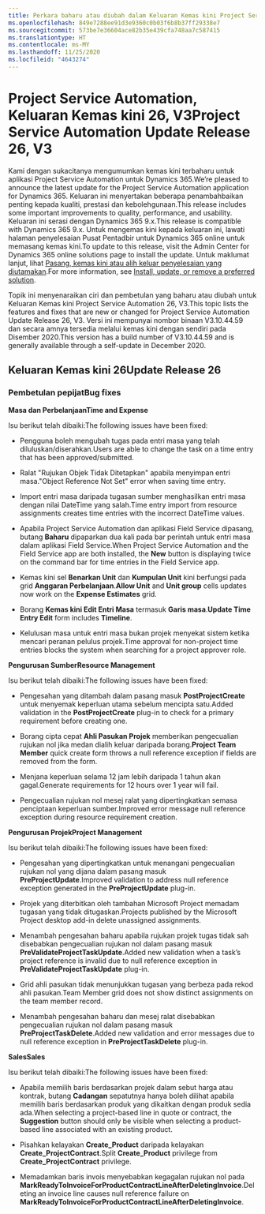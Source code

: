 ```yaml
---
title: Perkara baharu atau diubah dalam Keluaran Kemas kini Project Service Automation 26, V3
ms.openlocfilehash: 849e7288ee91d3e9360c0b03f6b8b37ff29338e7
ms.sourcegitcommit: 573be7e36604ace82b35e439cfa748aa7c587415
ms.translationtype: HT
ms.contentlocale: ms-MY
ms.lasthandoff: 11/25/2020
ms.locfileid: "4643274"
---
```

<a name="project-service-automation-update-release-26-v3"></a><span data-ttu-id="71d54-102">Project Service Automation, Keluaran Kemas kini 26, V3</span><span class="sxs-lookup"><span data-stu-id="71d54-102">Project Service Automation Update Release 26, V3</span></span>
================================================

<span data-ttu-id="71d54-103">Kami dengan sukacitanya mengumumkan kemas kini terbaharu untuk aplikasi Project Service Automation untuk Dynamics 365.</span><span class="sxs-lookup"><span data-stu-id="71d54-103">We’re pleased to announce the latest update for the Project Service Automation application for Dynamics 365.</span></span> <span data-ttu-id="71d54-104">Keluaran ini menyertakan beberapa penambahbaikan penting kepada kualiti, prestasi dan kebolehgunaan.</span><span class="sxs-lookup"><span data-stu-id="71d54-104">This release includes some important improvements to quality, performance, and usability.</span></span> <span data-ttu-id="71d54-105">Keluaran ini serasi dengan Dynamics 365 9.x.</span><span class="sxs-lookup"><span data-stu-id="71d54-105">This release is compatible with Dynamics 365 9.x.</span></span> <span data-ttu-id="71d54-106">Untuk mengemas kini kepada keluaran ini, lawati halaman penyelesaian Pusat Pentadbir untuk Dynamics 365 online untuk memasang kemas kini.</span><span class="sxs-lookup"><span data-stu-id="71d54-106">To update to this release, visit the Admin Center for Dynamics 365 online solutions page to install the update.</span></span> <span data-ttu-id="71d54-107">Untuk maklumat lanjut, lihat [Pasang, kemas kini atau alih keluar penyelesaian yang diutamakan](https://docs.microsoft.com/power-platform/admin/install-remove-preferred-solution).</span><span class="sxs-lookup"><span data-stu-id="71d54-107">For more information, see [Install, update, or remove a preferred solution](https://docs.microsoft.com/power-platform/admin/install-remove-preferred-solution).</span></span>

<span data-ttu-id="71d54-108">Topik ini menyenaraikan ciri dan pembetulan yang baharu atau diubah untuk Keluaran Kemas kini Project Service Automation 26, V3.</span><span class="sxs-lookup"><span data-stu-id="71d54-108">This topic lists the features and fixes that are new or changed for Project Service Automation Update Release 26, V3.</span></span> <span data-ttu-id="71d54-109">Versi ini mempunyai nombor binaan V3.10.44.59 dan secara amnya tersedia melalui kemas kini dengan sendiri pada Disember 2020.</span><span class="sxs-lookup"><span data-stu-id="71d54-109">This version has a build number of V3.10.44.59 and is generally available through a self-update in December 2020.</span></span>

<a name="update-release-26"></a><span data-ttu-id="71d54-110">Keluaran Kemas kini 26</span><span class="sxs-lookup"><span data-stu-id="71d54-110">Update Release 26</span></span>
-----------------

### <a name="bug-fixes"></a><span data-ttu-id="71d54-111">Pembetulan pepijat</span><span class="sxs-lookup"><span data-stu-id="71d54-111">Bug fixes</span></span>

<span data-ttu-id="71d54-112">**Masa dan Perbelanjaan**</span><span class="sxs-lookup"><span data-stu-id="71d54-112">**Time and Expense**</span></span>

<span data-ttu-id="71d54-113">Isu berikut telah dibaiki:</span><span class="sxs-lookup"><span data-stu-id="71d54-113">The following issues have been fixed:</span></span>

-   <span data-ttu-id="71d54-114">Pengguna boleh mengubah tugas pada entri masa yang telah diluluskan/diserahkan.</span><span class="sxs-lookup"><span data-stu-id="71d54-114">Users are able to change the task on a time entry that has been approved/submitted.</span></span>

-   <span data-ttu-id="71d54-115">Ralat "Rujukan Objek Tidak Ditetapkan" apabila menyimpan entri masa.</span><span class="sxs-lookup"><span data-stu-id="71d54-115">"Object Reference Not Set" error when saving time entry.</span></span>

-   <span data-ttu-id="71d54-116">Import entri masa daripada tugasan sumber menghasilkan entri masa dengan nilai DateTime yang salah.</span><span class="sxs-lookup"><span data-stu-id="71d54-116">Time entry import from resource assignments creates time entries with the incorrect DateTime values.</span></span>

-   <span data-ttu-id="71d54-117">Apabila Project Service Automation dan aplikasi Field Service dipasang, butang **Baharu** dipaparkan dua kali pada bar perintah untuk entri masa dalam aplikasi Field Service.</span><span class="sxs-lookup"><span data-stu-id="71d54-117">When Project Service Automation and the Field Service app are both installed, the **New** button is displaying twice on the command bar for time entries in the Field Service app.</span></span>

-   <span data-ttu-id="71d54-118">Kemas kini sel **Benarkan Unit** dan **Kumpulan Unit** kini berfungsi pada grid **Anggaran Perbelanjaan**.</span><span class="sxs-lookup"><span data-stu-id="71d54-118">**Allow Unit** and **Unit group** cells updates now work on the **Expense Estimates** grid.</span></span>

-   <span data-ttu-id="71d54-119">Borang **Kemas kini Edit Entri Masa** termasuk **Garis masa**.</span><span class="sxs-lookup"><span data-stu-id="71d54-119">**Update Time Entry Edit** form includes **Timeline**.</span></span>

-   <span data-ttu-id="71d54-120">Kelulusan masa untuk entri masa bukan projek menyekat sistem ketika mencari peranan pelulus projek.</span><span class="sxs-lookup"><span data-stu-id="71d54-120">Time approval for non-project time entries blocks the system when searching for a project approver role.</span></span>

<span data-ttu-id="71d54-121">**Pengurusan Sumber**</span><span class="sxs-lookup"><span data-stu-id="71d54-121">**Resource Management**</span></span>

<span data-ttu-id="71d54-122">Isu berikut telah dibaiki:</span><span class="sxs-lookup"><span data-stu-id="71d54-122">The following issues have been fixed:</span></span>

-   <span data-ttu-id="71d54-123">Pengesahan yang ditambah dalam pasang masuk **PostProjectCreate** untuk menyemak keperluan utama sebelum mencipta satu.</span><span class="sxs-lookup"><span data-stu-id="71d54-123">Added validation in the **PostProjectCreate** plug-in to check for a primary requirement before creating one.</span></span>

-   <span data-ttu-id="71d54-124">Borang cipta cepat **Ahli Pasukan Projek** memberikan pengecualian rujukan nol jika medan dialih keluar daripada borang.</span><span class="sxs-lookup"><span data-stu-id="71d54-124">**Project Team Member** quick create form throws a null reference exception if fields are removed from the form.</span></span>

-   <span data-ttu-id="71d54-125">Menjana keperluan selama 12 jam lebih daripada 1 tahun akan gagal.</span><span class="sxs-lookup"><span data-stu-id="71d54-125">Generate requirements for 12 hours over 1 year will fail.</span></span>

-   <span data-ttu-id="71d54-126">Pengecualian rujukan nol mesej ralat yang dipertingkatkan semasa penciptaan keperluan sumber.</span><span class="sxs-lookup"><span data-stu-id="71d54-126">Improved error message null reference exception during resource requirement creation.</span></span>

<span data-ttu-id="71d54-127">**Pengurusan Projek**</span><span class="sxs-lookup"><span data-stu-id="71d54-127">**Project Management**</span></span>

<span data-ttu-id="71d54-128">Isu berikut telah dibaiki:</span><span class="sxs-lookup"><span data-stu-id="71d54-128">The following issues have been fixed:</span></span>

-   <span data-ttu-id="71d54-129">Pengesahan yang dipertingkatkan untuk menangani pengecualian rujukan nol yang dijana dalam pasang masuk **PreProjectUpdate**.</span><span class="sxs-lookup"><span data-stu-id="71d54-129">Improved validation to address null reference exception generated in the **PreProjectUpdate** plug-in.</span></span>

-   <span data-ttu-id="71d54-130">Projek yang diterbitkan oleh tambahan Microsoft Project memadam tugasan yang tidak ditugaskan.</span><span class="sxs-lookup"><span data-stu-id="71d54-130">Projects published by the Microsoft Project desktop add-in delete unassigned assignments.</span></span>

-   <span data-ttu-id="71d54-131">Menambah pengesahan baharu apabila rujukan projek tugas tidak sah disebabkan pengecualian rujukan nol dalam pasang masuk **PreValidateProjectTaskUpdate**.</span><span class="sxs-lookup"><span data-stu-id="71d54-131">Added new validation when a task’s project reference is invalid due to null reference exception in **PreValidateProjectTaskUpdate** plug-in.</span></span>

-   <span data-ttu-id="71d54-132">Grid ahli pasukan tidak menunjukkan tugasan yang berbeza pada rekod ahli pasukan.</span><span class="sxs-lookup"><span data-stu-id="71d54-132">Team Member grid does not show distinct assignments on the team member record.</span></span>

-   <span data-ttu-id="71d54-133">Menambah pengesahan baharu dan mesej ralat disebabkan pengecualian rujukan nol dalam pasang masuk **PreProjectTaskDelete**.</span><span class="sxs-lookup"><span data-stu-id="71d54-133">Added new validation and error messages due to null reference exception in **PreProjectTaskDelete** plug-in.</span></span>

<span data-ttu-id="71d54-134">**Sales**</span><span class="sxs-lookup"><span data-stu-id="71d54-134">**Sales**</span></span>

<span data-ttu-id="71d54-135">Isu berikut telah dibaiki:</span><span class="sxs-lookup"><span data-stu-id="71d54-135">The following issues have been fixed:</span></span>

-   <span data-ttu-id="71d54-136">Apabila memilih baris berdasarkan projek dalam sebut harga atau kontrak, butang **Cadangan** sepatutnya hanya boleh dilihat apabila memilih baris berdasarkan produk yang dikaitkan dengan produk sedia ada.</span><span class="sxs-lookup"><span data-stu-id="71d54-136">When selecting a project-based line in quote or contract, the **Suggestion** button should only be visible when selecting a product-based line associated with an existing product.</span></span>

-   <span data-ttu-id="71d54-137">Pisahkan kelayakan **Create_Product** daripada kelayakan **Create_ProjectContract**.</span><span class="sxs-lookup"><span data-stu-id="71d54-137">Split **Create_Product** privilege from **Create_ProjectContract** privilege.</span></span>

-   <span data-ttu-id="71d54-138">Memadamkan baris invois menyebabkan kegagalan rujukan nol pada **MarkReadyToInvoiceForProductContractLineAfterDeletingInvoice**.</span><span class="sxs-lookup"><span data-stu-id="71d54-138">Deleting an invoice line causes null reference failure on **MarkReadyToInvoiceForProductContractLineAfterDeletingInvoice**.</span></span>
